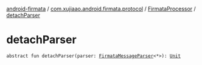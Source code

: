[android-firmata](../../index.md) / [com.xujiaao.android.firmata.protocol](../index.md) / [FirmataProcessor](index.md) / [detachParser](./detach-parser.md)

# detachParser

`abstract fun detachParser(parser: `[`FirmataMessageParser`](../-firmata-message-parser/index.md)`<*>): `[`Unit`](https://kotlinlang.org/api/latest/jvm/stdlib/kotlin/-unit/index.html)